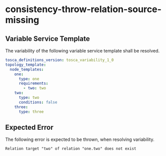 # consistency-throw-relation-source-missing


## Variable Service Template

The variability of the following variable service template shall be resolved.

```yaml linenums="1"
tosca_definitions_version: tosca_variability_1_0
topology_template:
  node_templates:
    one:
      type: one
      requirements:
        - two: two
    two:
      type: two
      conditions: false
    three:
      type: three
```





## Expected Error

The following error is expected to be thrown, when resolving variability.

```text linenums="1"
Relation target "two" of relation "one.two" does not exist
```

